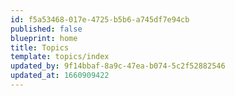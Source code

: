 ```yaml
---
id: f5a53468-017e-4725-b5b6-a745df7e94cb
published: false
blueprint: home
title: Topics
template: topics/index
updated_by: 9f14bbaf-8a9c-47ea-b074-5c2f52882546
updated_at: 1660909422
---
```

